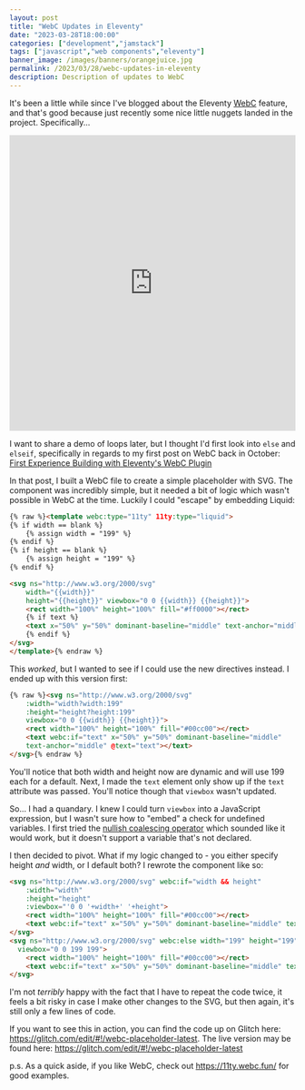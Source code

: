 ```yaml
---
layout: post
title: "WebC Updates in Eleventy"
date: "2023-03-28T18:00:00"
categories: ["development","jamstack"]
tags: ["javascript","web components","eleventy"]
banner_image: /images/banners/orangejuice.jpg
permalink: /2023/03/28/webc-updates-in-eleventy
description: Description of updates to WebC
---
```


It's been a little while since I've blogged about the Eleventy [WebC](https://www.11ty.dev/docs/languages/webc/) feature, and that's good because just recently some nice little nuggets landed in the project. Specifically... 

<iframe src="https://fosstodon.org/@eleventy/110080645931069093/embed" class="mastodon-embed" style="max-width: 100%; border: 0;height: 520px" width="100%" allowfullscreen="allowfullscreen"></iframe>

I want to share a demo of loops later, but I thought I'd first look into `else` and `elseif`, specifically in regards to my first post on WebC back in October: [First Experience Building with Eleventy's WebC Plugin](https://www.raymondcamden.com/2022/10/16/first-experience-building-with-eleventys-webc-plugin)

In that post, I built a WebC file to create a simple placeholder with SVG. The component was incredibly simple, but it needed a bit of logic which wasn't possible in WebC at the time. Luckily I could "escape" by embedding Liquid:

```html
{% raw %}<template webc:type="11ty" 11ty:type="liquid">
{% if width == blank %}
	{% assign width = "199" %}
{% endif %}
{% if height == blank %}
	{% assign height = "199" %}
{% endif %}

<svg ns="http://www.w3.org/2000/svg" 
	width="{{width}}"
	height="{{height}}" viewbox="0 0 {{width}} {{height}}">
	<rect width="100%" height="100%" fill="#ff0000"></rect>
	{% if text %}
	<text x="50%" y="50%" dominant-baseline="middle" text-anchor="middle">{{ text }}</text>
	{% endif %}
</svg>
</template>{% endraw %}
```

This *worked*, but I wanted to see if I could use the new directives instead. I ended up with this version first:

```html
{% raw %}<svg ns="http://www.w3.org/2000/svg" 
	:width="width?width:199"
	:height="height?height:199" 
  	viewbox="0 0 {{width}} {{height}}">
	<rect width="100%" height="100%" fill="#00cc00"></rect>
	<text webc:if="text" x="50%" y="50%" dominant-baseline="middle" 
	text-anchor="middle" @text="text"></text>
</svg>{% endraw %}
```

You'll notice that both width and height now are dynamic and will use 199 each for a default. Next, I made the `text` element only show up if the `text` attribute was passed. You'll notice though that `viewbox` wasn't updated. 

So... I had a quandary. I knew I could turn `viewbox` into a JavaScript expression, but I wasn't sure how to "embed" a check for undefined variables. I first tried the [nullish coalescing operator](https://developer.mozilla.org/en-US/docs/Web/JavaScript/Reference/Operators/Nullish_coalescing) which sounded like it would work, but it doesn't support a variable that's not declared. 

I then decided to pivot. What if my logic changed to - you either specify height *and* width, or I default both? I rewrote the component like so:

```html
<svg ns="http://www.w3.org/2000/svg" webc:if="width && height"
	:width="width"
	:height="height" 
    :viewbox="'0 0 '+width+' '+height">
	<rect width="100%" height="100%" fill="#00cc00"></rect>
	<text webc:if="text" x="50%" y="50%" dominant-baseline="middle" text-anchor="middle" @text="text"></text>
</svg>
<svg ns="http://www.w3.org/2000/svg" webc:else width="199" height="199"
  viewbox="0 0 199 199">
	<rect width="100%" height="100%" fill="#00cc00"></rect>
	<text webc:if="text" x="50%" y="50%" dominant-baseline="middle" text-anchor="middle" @text="text"></text>
</svg>
```

I'm not *terribly* happy with the fact that I have to repeat the code twice, it feels a bit risky in case I make other changes to the SVG, but then again, it's still only a few lines of code. 

If you want to see this in action, you can find the code up on Glitch here: <https://glitch.com/edit/#!/webc-placeholder-latest>. The live version may be found here: <https://glitch.com/edit/#!/webc-placeholder-latest>

p.s. As a quick aside, if you like WebC, check out <https://11ty.webc.fun/> for good examples. 
